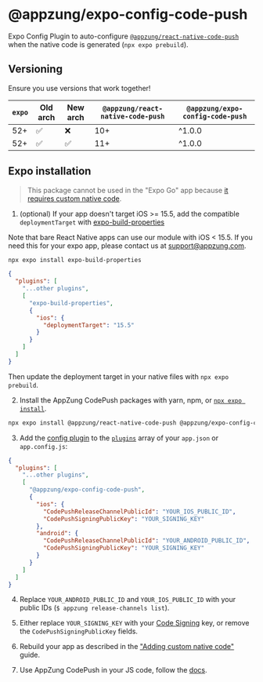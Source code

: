 # @appzung/expo-config-code-push

Expo Config Plugin to auto-configure [`@appzung/react-native-code-push`](https://github.com/appzung/react-native-code-push) when the native code is generated (`npx expo prebuild`).

## Versioning

Ensure you use versions that work together!

| `expo` | Old arch | New arch | `@appzung/react-native-code-push` | `@appzung/expo-config-code-push` |
| ------ | -------- | -------- | --------------------------------- | -------------------------------- |
| 52+    | ✅       | ❌       | 10+                               | ^1.0.0                           |
| 52+    | ✅       | ✅       | 11+                               | ^1.0.0                           |

## Expo installation

> This package cannot be used in the "Expo Go" app because [it requires custom native code](https://docs.expo.io/workflow/customizing/).

1. (optional) If your app doesn't target iOS >= 15.5, add the compatible `deploymentTarget` with [expo-build-properties](https://docs.expo.dev/versions/latest/sdk/build-properties/)

Note that bare React Native apps can use our module with iOS < 15.5. If you need this for your expo app, please contact us at [support@appzung.com](mailto:support@appzung.com).

```sh
npx expo install expo-build-properties
```

```json
{
  "plugins": [
    "...other plugins",
    [
      "expo-build-properties",
      {
        "ios": {
          "deploymentTarget": "15.5"
        }
      }
    ]
  ]
}
```

Then update the deployment target in your native files with `npx expo prebuild`.

2. Install the AppZung CodePush packages with yarn, npm, or [`npx expo install`](https://docs.expo.io/workflow/expo-cli/#expo-install).

```sh
npx expo install @appzung/react-native-code-push @appzung/expo-config-code-push
```

3. Add the [config plugin](https://docs.expo.io/guides/config-plugins/) to the [`plugins`](https://docs.expo.io/versions/latest/config/app/#plugins) array of your `app.json` or `app.config.js`:

```json
{
  "plugins": [
    "...other plugins",
    [
      "@appzung/expo-config-code-push",
      {
        "ios": {
          "CodePushReleaseChannelPublicId": "YOUR_IOS_PUBLIC_ID",
          "CodePushSigningPublicKey": "YOUR_SIGNING_KEY"
        },
        "android": {
          "CodePushReleaseChannelPublicId": "YOUR_ANDROID_PUBLIC_ID",
          "CodePushSigningPublicKey": "YOUR_SIGNING_KEY"
        }
      }
    ]
  ]
}
```

4. Replace `YOUR_ANDROID_PUBLIC_ID` and `YOUR_IOS_PUBLIC_ID` with your public IDs (`$ appzung release-channels list`).

5. Either replace `YOUR_SIGNING_KEY` with your [Code Signing](https://github.com/AppZung/react-native-code-push/blob/main/docs/code-signing.md) key, or remove the `CodePushSigningPublicKey` fields.

6. Rebuild your app as described in the ["Adding custom native code"](https://docs.expo.io/workflow/customizing/) guide.

7. Use AppZung CodePush in your JS code, follow the [docs](https://github.com/AppZung/react-native-code-push#usage).
